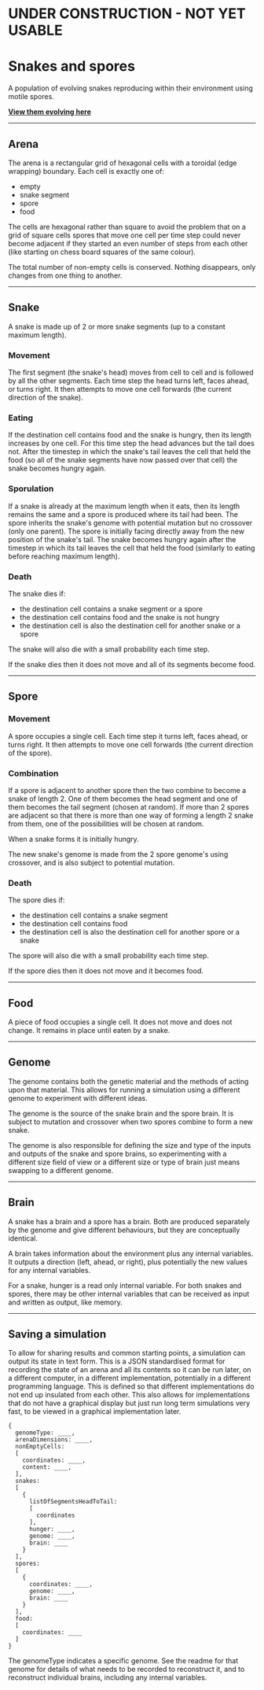 # UNDER CONSTRUCTION - NOT YET USABLE

# Snakes and spores

A population of evolving snakes reproducing within their environment using motile spores.

[**View them evolving here**](https://trichoplax.github.io/snakes-and-spores)

---

## Arena

The arena is a rectangular grid of hexagonal cells with a toroidal (edge wrapping) boundary. Each cell is exactly one of:

- empty
- snake segment
- spore
- food

The cells are hexagonal rather than square to avoid the problem that on a grid of square cells spores that move one cell per time step could never become adjacent if they started an even number of steps from each other (like starting on chess board squares of the same colour).

The total number of non-empty cells is conserved. Nothing disappears, only changes from one thing to another.

---

## Snake

A snake is made up of 2 or more snake segments (up to a constant maximum length).

### Movement

The first segment (the snake's head) moves from cell to cell and is followed by all the other segments. Each time step the head turns left, faces ahead, or turns right. It then attempts to move one cell forwards (the current direction of the snake).

### Eating

If the destination cell contains food and the snake is hungry, then its length increases by one cell. For this time step the head advances but the tail does not. After the timestep in which the snake's tail leaves the cell that held the food (so all of the snake segments have now passed over that cell) the snake becomes hungry again.

### Sporulation

If a snake is already at the maximum length when it eats, then its length remains the same and a spore is produced where its tail had been. The spore inherits the snake's genome with potential mutation but no crossover (only one parent). The spore is initially facing directly away from the new position of the snake's tail. The snake becomes hungry again after the timestep in which its tail leaves the cell that held the food (similarly to eating before reaching maximum length).

### Death

The snake dies if:

- the destination cell contains a snake segment or a spore
- the destination cell contains food and the snake is not hungry
- the destination cell is also the destination cell for another snake or a spore

The snake will also die with a small probability each time step.

If the snake dies then it does not move and all of its segments become food.

---

## Spore

### Movement

A spore occupies a single cell. Each time step it turns left, faces ahead, or turns right. It then attempts to move one cell forwards (the current direction of the spore).

### Combination

If a spore is adjacent to another spore then the two combine to become a snake of length 2. One of them becomes the head segment and one of them becomes the tail segment (chosen at random). If more than 2 spores are adjacent so that there is more than one way of forming a length 2 snake from them, one of the possibilities will be chosen at random.

When a snake forms it is initially hungry.

The new snake's genome is made from the 2 spore genome's using crossover, and is also subject to potential mutation.

### Death

The spore dies if:

- the destination cell contains a snake segment
- the destination cell contains food
- the destination cell is also the destination cell for another spore or a snake

The spore will also die with a small probability each time step.

If the spore dies then it does not move and it becomes food.

---

## Food

A piece of food occupies a single cell. It does not move and does not change. It remains in place until eaten by a snake.

---

## Genome

The genome contains both the genetic material and the methods of acting upon that material. This allows for running a simulation using a different genome to experiment with different ideas.

The genome is the source of the snake brain and the spore brain. It is subject to mutation and crossover when two spores combine to form a new snake.

The genome is also responsible for defining the size and type of the inputs and outputs of the snake and spore brains, so experimenting with a different size field of view or a different size or type of brain just means swapping to a different genome.

---

## Brain

A snake has a brain and a spore has a brain. Both are produced separately by the genome and give different behaviours, but they are conceptually identical.

A brain takes information about the environment plus any internal variables. It outputs a direction (left, ahead, or right), plus potentially the new values for any internal variables.

For a snake, hunger is a read only internal variable. For both snakes and spores, there may be other internal variables that can be received as input and written as output, like memory.

---

## Saving a simulation

To allow for sharing results and common starting points, a simulation can output its state in text form. This is a JSON standardised format for recording the state of an arena and all its contents so it can be run later, on a different computer, in a different implementation, potentially in a different programming language. This is defined so that different implementations do not end up insulated from each other. This also allows for implementations that do not have a graphical display but just run long term simulations very fast, to be viewed in a graphical implementation later.

    {
      genomeType: ____,
      arenaDimensions: ____,
      nonEmptyCells:
      [
        coordinates: ____,
        content: ____,
      ],
      snakes:
      [
        {
          listOfSegmentsHeadToTail:
          [
            coordinates
          ],
          hunger: ____,
          genome: ____,
          brain: ____
        }
      ],
      spores:
      [
        {
          coordinates: ____,
          genome: ____,
          brain: ____
        }
      ],
      food:
      [
        coordinates: ____
      ]
    }

The genomeType indicates a specific genome. See the readme for that genome for details of what needs to be recorded to reconstruct it, and to reconstruct individual brains, including any internal variables.
